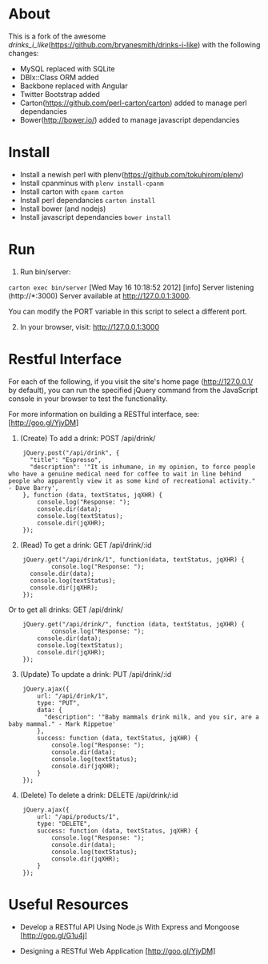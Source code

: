 About
=====

This is a fork of the awesome _drinks_i_like_(https://github.com/bryanesmith/drinks-i-like) with the following changes:

* MySQL replaced with SQLite
* DBIx::Class ORM added
* Backbone replaced with Angular
* Twitter Bootstrap added
* Carton(https://github.com/perl-carton/carton) added to manage perl dependancies
* Bower(http://bower.io/) added to manage javascript dependancies

Install
=======

* Install a newish perl with plenv(https://github.com/tokuhirom/plenv)
* Install cpanminus with `plenv install-cpanm`
* Install carton with `cpanm carton`
* Install perl dependancies `carton install`
* Install bower (and nodejs)
* Install javascript dependancies `bower install`


Run
===

1. Run bin/server:

  `carton exec bin/server` 
  [Wed May 16 10:18:52 2012] [info] Server listening (http://*:3000)
  Server available at http://127.0.0.1:3000.

You can modify the PORT variable in this script to select a different port.

2. In your browser, visit: http://127.0.0.1:3000


Restful Interface
=================

For each of the following, if you visit the site's home page (http://127.0.0.1/ by default), you can run the specified jQuery command from the JavaScript console in your browser to test the functionality.

For more information on building a RESTful interface, see: [http://goo.gl/YjyDM]

1. (Create) To add a drink: POST /api/drink/

```
    jQuery.post("/api/drink", {
      "title": "Espresso",
      "description": '"It is inhumane, in my opinion, to force people who have a genuine medical need for coffee to wait in line behind people who apparently view it as some kind of recreational activity." - Dave Barry',
    }, function (data, textStatus, jqXHR) {
        console.log("Response: "); 
        console.dir(data); 
        console.log(textStatus); 
        console.dir(jqXHR);
    });
```
2. (Read)   To get a drink: GET /api/drink/:id
```
    jQuery.get("/api/drink/1", function(data, textStatus, jqXHR) {
            console.log("Response: ");
      console.dir(data);
      console.log(textStatus);
      console.dir(jqXHR);
    });
```
  Or to get all drinks: GET /api/drink/
```
    jQuery.get("/api/drink/", function (data, textStatus, jqXHR) {
            console.log("Response: ");
        console.dir(data);
        console.log(textStatus);
        console.dir(jqXHR);
    });
```
3. (Update) To update a drink: PUT /api/drink/:id
```
    jQuery.ajax({
        url: "/api/drink/1",
        type: "PUT",
        data: {
          "description": '"Baby mammals drink milk, and you sir, are a baby mammal." - Mark Rippetoe'
        },
        success: function (data, textStatus, jqXHR) {
            console.log("Response: ");
            console.dir(data);
            console.log(textStatus);
            console.dir(jqXHR);
        }
    });
```
4. (Delete) To delete a drink: DELETE /api/drink/:id
```
    jQuery.ajax({
        url: "/api/products/1", 
        type: "DELETE",
        success: function (data, textStatus, jqXHR) {
            console.log("Response: ");
            console.dir(data); 
            console.log(textStatus); 
            console.dir(jqXHR); 
        }
    });
```
Useful Resources
================

* Develop a RESTful API Using Node.js With Express and Mongoose [http://goo.gl/G1u4j]

* Designing a RESTful Web Application [http://goo.gl/YjyDM]

